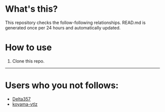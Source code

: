 # What's this?
This repository checks the follow-following relationships.
READ.md is generated once per 24 hours and automatically updated.
# How to use
1. Clone this repo.
 
 --- 
 
 # Users who you not follows: 
  
- [Delta357](https://github.com/Delta357/) 
- [koyama-vtlz](https://github.com/koyama-vtlz/) 
